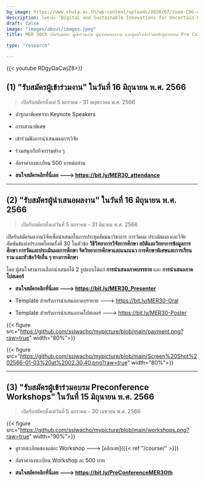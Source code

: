 ```yaml
---
bg_image: https://www.chula.ac.th/wp-content/uploads/2020/07/zoom-CU6-cover.jpg
description: ในหัวข้อ ‘Digital and Sustainable Innovations for Uncertain Post-pandemic Times' ระหว่างวันที่ 15-16 มิถุนายน พ.ศ. 2566
draft: false
image: "images/about/images.jpeg"
title: MER 30th เปิดรับสมัคร ผู้เข้าร่วมงาน ผู้นำเสนอผลงาน และผู้สนใจเข้าร่วมหลักสูตรอบรม Pre Conference Workshops ระหว่างวันที่ 15 - 16 มิถุนายน พ.ศ. 2566

type: "research"

---
```



{{< youtube RDgyQaCwjZ8>}}



## **(1) "รับสมัครผู้เข้าร่วมงาน"  ในวันที่ 16 มิถุนายน พ.ศ. 2566**
 
> เปิดรับสมัครตั้งแต่ 5 มกราคม - 31 พฤษภาคม พ.ศ. 2566

- ปาฐกถาพิเศษจาก Keynote Speakers 

- การเสวนาพิเศษ

- เข้าร่วมฟังการนำเสนอผลการวิจัย

- ร่วมสนุกกับกิจกรรมต่่าง ๆ 

- อัตราค่าลงทะเบียน 500 บาทต่อท่าน

- **สนใจสมัครคลิกที่นี่เลย ---> https://bit.ly/MER30_attendance**

---

## **(2) "รับสมัครผู้นำเสนอผลงาน" ในวันที่ 16 มิถุนายน พ.ศ. 2566**

> เปิดรับสมัครตั้งแต่วันที่ 5 มกราคม - 31 มีนาคม พ.ศ. 2566

เปิดรับสมัครผลงานวิจัยเพื่อนำเสนอในการประชุมสัมมนาวิชาการ การวัดผล ประเมินผล และวิจัยสัมพันธ์แห่งประเทศไทยครั้งที่ 30 ในหัวข้อ **วิธีวิทยาการวิจัยการศึกษา สถิติและวิทยาการข้อมูลการศึกษา การวัดและประเมินผลการศึกษา จิตวิทยาการศึกษาและแนะแนว การศึกษาพิเศษและการเรียนรวม และหัวข้อวิจัยอื่น ๆ ทางการศึกษา**

โดย ผู้สนใจสามารถเลือกนำเสนอได้ 2 รูปแบบได้แก่ **การนำเสนอภาคบรรยาย** และ **การนำเสนอภาคโปสเตอร์**

- **สนใจสมัครคลิกที่นี่เลย ---> https://bit.ly/MER30_Presenter**

- Template สำหรับการนำเสนอภาคบรรยาย ---> https://bit.ly/MER30-Oral

- Template สำหรับการนำเสนอภาคโปสเตอร์ ---> https://bit.ly/MER30-Poster


{{< figure src="https://github.com/ssiwacho/mypicture/blob/main/payment.png?raw=true" width="80%">}}



{{< figure src="https://github.com/ssiwacho/mypicture/blob/main/Screen%20Shot%202566-01-03%20at%2002.30.40.png?raw=true" width="80%">}}


---

## (3) "รับสมัครผู้เข้าร่วมอบรม Preconference Workshops" ในวันที่ 15 มิถุนายน พ.ศ. 2566

> เปิดรับสมัครตั้งแต่วันที่ 5 มกราคม - 30 เมษายน พ.ศ. 2566

{{< figure src="https://github.com/ssiwacho/mypicture/blob/main/workshops.png?raw=true" width="90%">}}

- ดูรายละเอียดของแต่ละ Workshop ---> [คลิกเลย]({{< ref "/course/" >}})

- อัตราค่าลงทะเบียน Workshop ละ 500 บาท

- **สนใจสมัครคลิกที่นี่เลย ---> https://bit.ly/PreConferenceMER30th**
